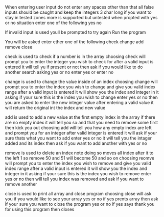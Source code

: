 When entering user input do not enter any spaces other than that all false inputs should be caught 
and keep the integers 3 char long if you want to stay in tested zones more is supported but untested
when propted with yes or no situation 
enter one of the following
yes 
no

If invalid input is used youll be prompted to try again
Run the program 

You will be asked enter ether one of the following
check
change
add
remove
close

check is used to check if a number is in the array
choosing check will prompt you to enter the integer you wish to check for
after a valid input is entered it will tell yu if present or not then ask if you would like to do another 
search asking yes or no enter yes or enter no

change is used to change the value inside of an index
choosing change will prompt you to enter the index you wish to change and give you valid index range
after a valid input is entered it will show you the index and integer in it asking if your sure this is the
index you wish to change enter yes or no
then you are asked to enter the new integer value 
after entering a valid value it will return the original int the index and new value

add is used to add a new value at the first empty index in the array 
if there are no empty index it will tell you so and that you need to remove some first then kick you out 
choosing add will tell you how any empty index are left and prompt you for an integer
after valid integer is entered it will ask if your sure thats what you want to add enter yes or no
it will tell you the intager added and its index then ask if you want to add another with yes or no

remove is used to delete an index note doing so moves all index after it to the left 1 so remove 50 and 51 will become 50 and so on
choosing reomve will prompt you to enter the index you wish to remove and give you valid index range
after a valid input is entered it will show you the index and integer in it asking if your sure this is the
index you wish to remove enter yes or no
then will tell you index was removed and ask if you want to remove another

close is used to print all array and close program
choosing close will ask you if you would like to see your array yes or no
if yes prents array
then ask if your sure you want to close the program yes or no
if yes says thank you for using this program then closes